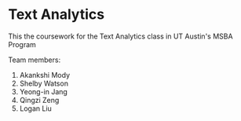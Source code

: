 # Text Analytics
This the coursework for the Text Analytics class in UT Austin's MSBA Program

Team members: 
1. Akankshi Mody
2. Shelby Watson
3. Yeong-in Jang
4. Qingzi Zeng
5. Logan Liu

